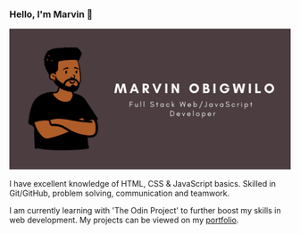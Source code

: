 ### Hello, I'm Marvin 👋

![Marvin Obigwilo Github Profile](Banner.png)

I have excellent knowledge of HTML, CSS & JavaScript basics. Skilled in Git/GitHub, problem solving, communication and teamwork.

I am currently learning with 'The Odin Project' to further boost my skills in web development. My projects can be viewed on my [portfolio](https://marvinobig.github.io/).
